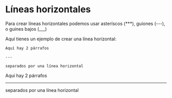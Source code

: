 
# Líneas horizontales

Para crear líneas horizontales podemos usar asteríscos (***), guiones (---), 
o guines bajos (___)

Aquí tienes un ejemplo de crear una línea horizontal:

```
Aquí hay 2 párrafos

---

separados por una línea horizontal
```

Aquí hay 2 párrafos

---

separados por una línea horizontal